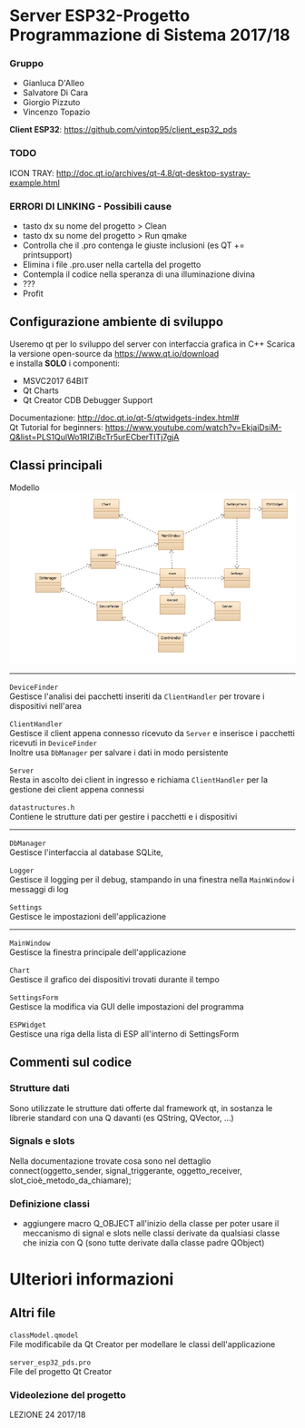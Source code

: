 # Server ESP32-Progetto Programmazione di Sistema 2017/18
### Gruppo
- Gianluca D'Alleo
- Salvatore Di Cara
- Giorgio Pizzuto
- Vincenzo Topazio

**Client ESP32**: https://github.com/vintop95/client_esp32_pds  

### TODO
ICON TRAY: http://doc.qt.io/archives/qt-4.8/qt-desktop-systray-example.html

### ERRORI DI LINKING - Possibili cause
- tasto dx su nome del progetto > Clean
- tasto dx su nome del progetto > Run qmake
- Controlla che il .pro contenga le giuste inclusioni (es QT += printsupport)
- Elimina i file .pro.user nella cartella del progetto
- Contempla il codice nella speranza di una illuminazione divina
- ???
- Profit

## Configurazione ambiente di sviluppo
Useremo qt per lo sviluppo del server con interfaccia grafica in C++
Scarica la versione open-source da https://www.qt.io/download  
e installa **SOLO** i componenti:
- MSVC2017 64BIT 
- Qt Charts
- Qt Creator CDB Debugger Support

Documentazione: http://doc.qt.io/qt-5/qtwidgets-index.html#  
Qt Tutorial for beginners: https://www.youtube.com/watch?v=EkjaiDsiM-Q&list=PLS1QulWo1RIZiBcTr5urECberTITj7gjA

## Classi principali
Modello  
![aaa](https://github.com/vintop95/server_esp32_pds/blob/master/classModel.PNG)

 -------
```DeviceFinder```  
Gestisce l'analisi dei pacchetti inseriti da ```ClientHandler``` per trovare i dispositivi nell'area

```ClientHandler```  
Gestisce il client appena connesso ricevuto da ```Server``` e inserisce i pacchetti ricevuti in ```DeviceFinder```  
Inoltre usa ```DbManager``` per salvare i dati in modo persistente

```Server```  
Resta in ascolto dei client in ingresso e richiama ```ClientHandler``` per la gestione dei client appena connessi

```datastructures.h```  
Contiene le strutture dati per gestire i pacchetti e i dispositivi  

 -------
```DbManager```  
Gestisce l'interfaccia al database SQLite,

```Logger```  
Gestisce il logging per il debug, stampando in una finestra nella ```MainWindow``` i messaggi di log

```Settings```  
Gestisce le impostazioni dell'applicazione  

 -------
```MainWindow```  
Gestisce la finestra principale dell'applicazione

```Chart```  
Gestisce il grafico dei dispositivi trovati durante il tempo

```SettingsForm```  
Gestisce la modifica via GUI delle impostazioni del programma

```ESPWidget```  
Gestisce una riga della lista di ESP all'interno di SettingsForm


## Commenti sul codice

### Strutture dati
Sono utilizzate le strutture dati offerte dal framework qt, in sostanza le librerie standard con una Q davanti (es QString, QVector, ...)

### Signals e slots
Nella documentazione trovate cosa sono nel dettaglio  
connect(oggetto_sender, signal_triggerante,
        oggetto_receiver, slot_cioè_metodo_da_chiamare);

### Definizione classi 
- aggiungere macro Q_OBJECT all'inizio della classe
  per poter usare il meccanismo di signal e slots
  nelle classi derivate da qualsiasi classe che inizia
  con Q (sono tutte derivate dalla classe padre QObject)
  
# Ulteriori informazioni

## Altri file
```classModel.qmodel```  
File modificabile da Qt Creator per modellare le classi dell'applicazione

```server_esp32_pds.pro```  
File del progetto Qt Creator

### Videolezione del progetto
LEZIONE 24 2017/18

